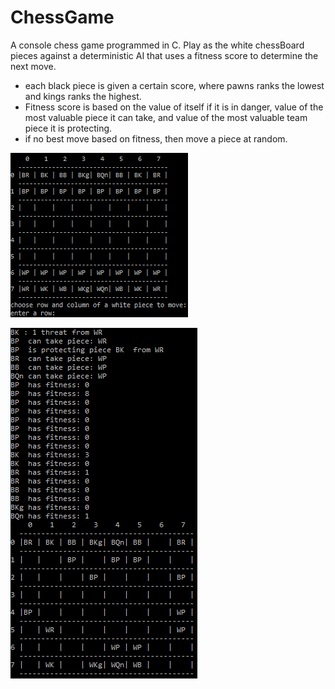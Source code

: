 # ChessGame

A console chess game programmed in C. Play as the white chessBoard pieces against a deterministic AI that uses a fitness score to determine the next move.
 - each black piece is given a certain score, where pawns ranks the lowest and kings ranks the highest.
 - Fitness score is based on the value of itself if it is in danger, value of the most valuable piece it can take, and value of the most 
 valuable team piece it is protecting.
 - if no best move based on fitness, then move a piece at random.
 
 ![chess board beginning](https://github.com/habbybolan/ChessGame/blob/master/beginning_board.PNG)
  
 ![chess board in progress](https://github.com/habbybolan/ChessGame/blob/master/game_in_progress.PNG)
